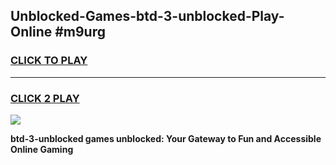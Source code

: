 
## Unblocked-Games-btd-3-unblocked-Play-Online #m9urg
<h3>
<a href="https://news.freeplayer.one?title=btd-3-unblocked&ref=3">CLICK TO PLAY</a></h3>
<hr>

<h3>
<a href="https://news.freeplayer.one?title=btd-3-unblocked&ref=3">CLICK 2 PLAY</a>
  
</h3>

<a href="https://news.freeplayer.one?title=btd-3-unblocked&ref=3"><img src="https://clearcache.store/games.png"></a>


**btd-3-unblocked games unblocked: Your Gateway to Fun and Accessible Online Gaming**
